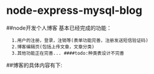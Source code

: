 # node-express-mysql-blog
##node开发个人博客
基本已经完成的功能： 
```
  1.用户的注册，登录，注销等(表单功能完善，注册发送短信验证码) 
  2.博客编辑页(包括上传文章，文章分类) 
  3.其他功能正在完善... ####todo:种类表设计不完善
```
##博客的具体内容有下:
